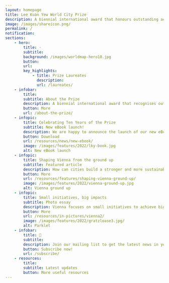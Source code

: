 ```yaml
---
layout: homepage
title: Lee Kuan Yew World City Prize
description: A biennial international award that honours outstanding achievements and contributions to the creation of liveable, vibrant and sustainable urban communities around the world
image: /images/shareicon.png/
permalink: /
notification: 
sections:
    - hero:
        title: ·
        subtitle: 
        background: /images/worldmap-hero10.jpg
        button: 
        url: 
        key_highlights:
            - title: Prize Laureates
              description: 
              url: /laureates/
    - infobar:    
        title: 
        subtitle: About the Prize
        description: A biennial international award that recognises outstanding cities in tackling urban challenges to bring about a holistic & sustained urban transformation.
        button: More
        url: /about-the-prize/
    - infopic:    
        title: Celebrating Ten Years of the Prize
        subtitle: New eBook launch!
        description: We are happy to announce the launch of our new eBook. Download your copy now! 
        button: Download 
        url: /resources/news/new-ebook/
        image: /images/features/2022/lky-book.jpg
        alt: New eBook launch
    - infopic:    
        title: Shaping Vienna from the ground up
        subtitle: Featured article
        description: How can cities build a stronger and more sustainable society for the future? 2020 Prize Laureate Vienna shows us how. 
        button: More 
        url: /resources/features/shaping-vienna-ground-up/
        image: /images/features/2022/vienna-ground-up.jpg
        alt: Vienna ground up
    - infopic:    
        title: Small initiatives, big impacts
        subtitle: Photo essay
        description: Vienna focuses on small initiatives to achieve big impacts. Find out how in this photo essay.
        button: More 
        url: /resources/in-pictures/vienna2/
        image: /images/features/2022/gratzloase3.jpg/
        alt: Parklet
    - infobar:    
        title: 📩
        subtitle: 
        description: Join our mailing list to get the latest news in your inbox!
        button: Subscribe now!  
        url: /subscribe/
    - resources:
        title: 
        subtitle: Latest updates
        button: More useful resources
---
```

